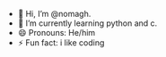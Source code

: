 - 👋 Hi, I’m @nomagh.
- 🌱 I’m currently learning python and c.
- 😄 Pronouns: He/him
- ⚡ Fun fact: i like coding

<!---
nomagh/nomagh is a ✨ special ✨ repository because its `README.md` (this file) appears on your GitHub profile.
You can click the Preview link to take a look at your changes.
--->
